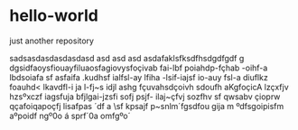 hello-world
===========

just another repository 



sadsasdasdasdasdasd
asd
asd
asd
asdafaklsfksdfhsdgdfgdf
g
dgsidfaoysfiouayfiluaosfagiovysfoçivab fai-lbf poiahdp-fçhab -oihf-a lbdsoiafa sf
asfaifa .kudhsf ialfsl-ay lfiha -lsif-iajsf io-auy fsl-a diuflkz foauhd< lkavdfl-i ja l-fj~s idjl ashg fçuvahsdçoivh sdoufh aKgfoçicA lzçxfjv hzsºxczf iagsfuja bfjlgai-jzsfi sofj psjf- ilaj~çfvj sozfhv sf
qwsabv çioprw qçafoiqapoçfj lisafpas
´df
a \sf kpsajf p~snlm´fgsdfou
gija m
ºdfsgoipisfm 
aºpoidf ngº0o á
sprf´0a omfgºo´
